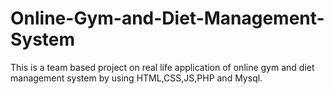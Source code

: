 # Online-Gym-and-Diet-Management-System
This is a team based project on real life application of online gym and diet management system by using HTML,CSS,JS,PHP and Mysql.

